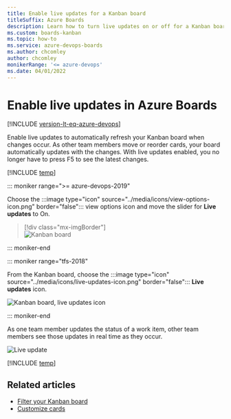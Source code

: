 ```yaml
---
title: Enable live updates for a Kanban board
titleSuffix: Azure Boards
description: Learn how to turn live updates on or off for a Kanban board in Azure Boards.
ms.custom: boards-kanban 
ms.topic: how-to
ms.service: azure-devops-boards
ms.author: chcomley
author: chcomley
monikerRange: '<= azure-devops'
ms.date: 04/01/2022
---
```



# Enable live updates in Azure Boards

[!INCLUDE [version-lt-eq-azure-devops](../../includes/version-lt-eq-azure-devops.md)]

<a id="live-updates"></a>

Enable live updates to automatically refresh your Kanban board when changes occur. As other team members move or reorder cards, your board automatically updates with the changes. With live updates enabled, you no longer have to press F5 to see the latest changes.  

[!INCLUDE [temp](../includes/prerequisites-kanban.md)]

::: moniker range=">= azure-devops-2019"

Choose the :::image type="icon" source="../media/icons/view-options-icon.png" border="false"::: view options icon and move the slider for **Live updates** to On.  

> [!div class="mx-imgBorder"]  
> ![Kanban board](media/turn-live-updates-on-agile.png) 

::: moniker-end


::: moniker range="tfs-2018" 

From the Kanban board, choose the :::image type="icon" source="../media/icons/live-updates-icon.png" border="false"::: **Live updates** icon.  

![Kanban board, live updates icon](../media/kanban-live-updates.png)  

::: moniker-end


As one team member updates the status of a work item, other team members see those updates in real time as they occur.  

![Live update](media/kanban-live-updates.gif)  



[!INCLUDE [temp](../includes/note-kanban-boards-teams.md)]

## Related articles

- [Filter your Kanban board](../backlogs/filter-backlogs-boards-plans.md)
- [Customize cards](customize-cards.md)     
